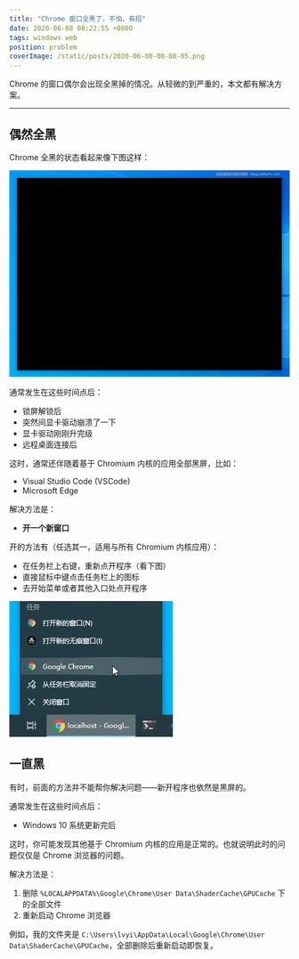 ```yaml
---
title: "Chrome 窗口全黑了，不怕，有招"
date: 2020-06-08 08:22:55 +0800
tags: windows web
position: problem
coverImage: /static/posts/2020-06-08-08-08-05.png
---
```


Chrome 的窗口偶尔会出现全黑掉的情况。从轻微的到严重的，本文都有解决方案。

---

<div id="toc"></div>

## 偶然全黑

Chrome 全黑的状态看起来像下图这样：

![Chrome 全黑](/static/posts/2020-06-08-08-08-05.png)

通常发生在这些时间点后：

- 锁屏解锁后
- 突然间显卡驱动崩溃了一下
- 显卡驱动刚刚升完级
- 远程桌面连接后

这时，通常还伴随着基于 Chromium 内核的应用全部黑屏，比如：

- Visual Studio Code (VSCode)
- Microsoft Edge

解决方法是：

- **开一个新窗口**

开的方法有（任选其一，适用与所有 Chromium 内核应用）：

- 在任务栏上右键，重新点开程序（看下图）
- 直接鼠标中键点击任务栏上的图标
- 去开始菜单或者其他入口处点开程序

![新开一个窗口](/static/posts/2020-06-08-08-14-50.png)

## 一直黑

有时，前面的方法并不能帮你解决问题——新开程序也依然是黑屏的。

通常发生在这些时间点后：

- Windows 10 系统更新完后

这时，你可能发现其他基于 Chromium 内核的应用是正常的。也就说明此时的问题仅仅是 Chrome 浏览器的问题。

解决方法是：

1. 删除 `%LOCALAPPDATA%\Google\Chrome\User Data\ShaderCache\GPUCache` 下的全部文件
2. 重新启动 Chrome 浏览器

例如，我的文件夹是 `C:\Users\lvyi\AppData\Local\Google\Chrome\User Data\ShaderCache\GPUCache`，全部删除后重新启动即恢复。

